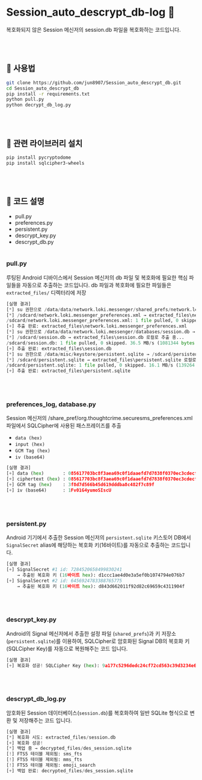 # Session_auto_descrypt_db-log 🔐

복호화되지 않은 Session 메신저의 session.db 파일을 복호화하는 코드입니다.

<br><br>

## 🧪 사용법

```bash
git clone https://github.com/jun8907/Session_auto_descrypt_db.git
cd Session_auto_descrypt_db
pip install -r requirements.txt
python pull.py
python decrypt_db_log.py
```

<br><br>

## 📖 관련 라이브러리 설치

```bash
pip install pycryptodome
pip install sqlcipher3-wheels
```

<br><br>

## 🔧 코드 설명

- pull.py
- preferences.py
- persistent.py
- descrypt_key.py
- descrypt_db.py
<br><br>
### pull.py

루팅된 Android 디바이스에서 Session 메신저의 db 파일 및 복호화에 필요한 핵심 파일들을 자동으로 추출하는 코드입니다.
db 파일과 복호화에 필요한 파일들은 `extracted_files/` 디렉터리에 저장

```python
[실행 결과]
[*] su 권한으로 /data/data/network.loki.messenger/shared_prefs/network.loki.messenger_preferences.xml → /sdcard/network.loki.messenger_preferences.xml  복사 중...
[*] /sdcard/network.loki.messenger_preferences.xml → extracted_files\network.loki.messenger_preferences.xml 로컬로 추출 중...
/sdcard/network.loki.messenger_preferences.xml: 1 file pulled, 0 skipped. 0.5 MB/s (2344 bytes in 0.004s)
[+] 추출 완료: extracted_files\network.loki.messenger_preferences.xml
[*] su 권한으로 /data/data/network.loki.messenger/databases/session.db → /sdcard/session.db 복사 중...
[*] /sdcard/session.db → extracted_files\session.db 로컬로 추출 중...
/sdcard/session.db: 1 file pulled, 0 skipped. 36.5 MB/s (1081344 bytes in 0.028s)
[+] 추출 완료: extracted_files\session.db
[*] su 권한으로 /data/misc/keystore/persistent.sqlite → /sdcard/persistent.sqlite 복사 중...
[*] /sdcard/persistent.sqlite → extracted_files\persistent.sqlite 로컬로 추출 중...
/sdcard/persistent.sqlite: 1 file pulled, 0 skipped. 16.1 MB/s (139264 bytes in 0.008s)
[+] 추출 완료: extracted_files\persistent.sqlite
```
<br><br>
### preferences_log, database.py

Session 메신저의 /share_pref/org.thoughtcrime.securesms_preferences.xml 파일에서 SQLCipher에 사용된 패스프레이즈를 추출
- `data (hex)`
- `input (hex)`
- `GCM Tag (hex)`
- `iv (base64)`

```python
[실행 결과]
[+] data (hex)       : 085617703bc8f3aea69c0f1daaefd7d7838f0370ec3cdecf00ac04e44b270e8e3f8d7d566b45d619dddba8c482f7c89f
[+] ciphertext (hex) : 085617703bc8f3aea69c0f1daaefd7d7838f0370ec3cdecf00ac04e44b270e8e
[+] GCM tag (hex)    : 3f8d7d566b45d619dddba8c482f7c89f
[+] iv (base64)      : 1Fv01G4yumoSIscU
```
<br><br>
### persistent.py

Android 기기에서 추출한 Session 메신저의 `persistent.sqlite` 키스토어 DB에서 `SignalSecret` alias에 해당하는 복호화 키(16바이트)를 자동으로 추출하는 코드입니다.

```python
[실행 결과]
[+] SignalSecret #1 id: 7284520658499830241
    → 추출된 복호화 키 (16바이트 hex): d1ccc1ae4d0e3a5ef0b1074794e076b7
[+] SignalSecret #2 id: 6456924783388765775
    → 추출된 복호화 키 (16바이트 hex): d843d662011f92d82c69659c4311904f
```
<br><br>
### descrypt_key.py

Android의 Signal 메신저에서 추출한 설정 파일 (`shared_prefs`)과 키 저장소(`persistent.sqlite`)를 이용하여, SQLCipher로 암호화된 Signal DB의 복호화 키(SQLCipher Key)를 자동으로 복원해주는 코드 입니다.

```python
[실행 결과]
[+] 복호화 성공! SQLCipher Key (hex): 9a177c5296dedc24cf72cd563c39d3234e616f4ab2c596696ed27411d65fde94
```
<br><br>
### descrypt_db_log.py

암호화된 Session 데이터베이스(`session.db`)를 복호화하여 일반 SQLite 형식으로 변환 및 저장해주는 코드 입니다.

```python
[실행 결과]
[*] 복호화 시도: extracted_files/session.db
[+] 복호화 성공!
[*] 백업 중 → decrypted_files/des_session.sqlite
[!] FTS5 테이블 제외됨: sms_fts
[!] FTS5 테이블 제외됨: mms_fts
[!] FTS5 테이블 제외됨: emoji_search
[+] 백업 완료: decrypted_files/des_session.sqlite
```
